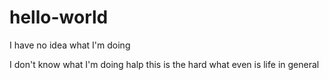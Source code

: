 # hello-world
I have no idea what I'm doing

I don't know what I'm doing halp this is the hard what even is life in general
